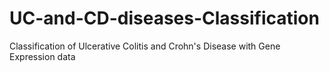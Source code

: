 # UC-and-CD-diseases-Classification
Classification of Ulcerative Colitis and Crohn's Disease with Gene Expression data
